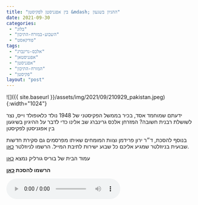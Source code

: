 ```yaml
---
title: "בין אפגניסטן לפקיסטן &mdash; ההגיון בשגעון"
date: 2021-09-30
categories: 
 - "בלוג"
 - "השבוע-במזרח-התיכון"
 - "פודקאסט"
tags: 
 - "אלכס-גרינברג"
 - "אפגניסטאן"
 - "אפגניסטן"
 - "המזרח-התיכון"
 - "פקיסטן"
layout: "post"
---
```


![]({{ site.baseurl }}/assets/img/2021/09/210929_pakistan.jpeg){:width="1024"}

ידעתם שמוחמד אסד, בכיר בממשל הפקיסטני של 1948 נולד כלאופולד וייס, נצר לשושלת רבנית חשובה? המזרחן אלכס גרינברג שב אלינו כדי לדבר על ההיגיון בשיגעון  בין אפגניסטן לפקיסטן

בנוסף להסכת, ד״ר ירון פרידמן וצוות המומחים שאיתו מפרסמים גם סקירת חדשות שבועית בניוזלטר שמגיע אליכם כל שבוע ישירות לתיבת המייל. הרשמו לניוזלטר [כאן](https://haifa.us7.list-manage.com/subscribe?u=11fe1442157d219f56c36d2a9&id=e0b5399e69).

עמוד הבית של בוריס גורליק נמצא [כאן](http://he.gorelik.net/about)

**הרשמו להסכת [כאן](https://anchor.fm/hashavua)**

<audio controls src="https://d3ctxlq1ktw2nl.cloudfront.net/staging/2021-8-30/221589556-44100-2-90173cdc421cf.m4a" class=" wp-block-audio"></audio>
